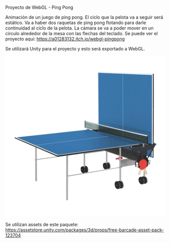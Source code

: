 Proyecto de WebGL - Ping Pong

Animación de un juego de ping pong. El ciclo que la pelota va a seguir será estático. Va a haber dos raquetas de ping pong flotando para darle continuidad al ciclo de la pelota. La cámara se va a poder mover en un circulo alrededor de la mesa con las flechas del teclado. Se puede ver el proyecto aqui: https://a01283132.itch.io/webgl-pingpong

Se utilizará Unity para el proyecto y esto será exportado a WebGL.

![alt text](./ping_pong_table.jpeg)

Se utilizan assets de este paquete: https://assetstore.unity.com/packages/3d/props/free-barcade-asset-pack-123704